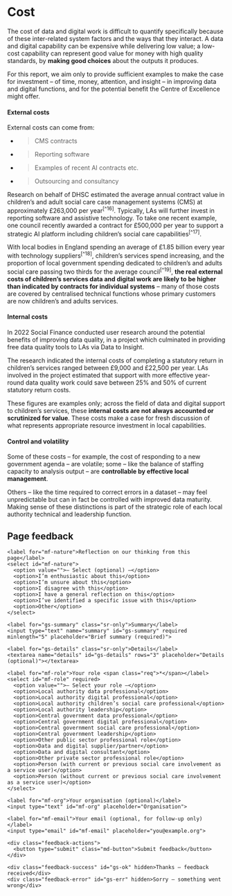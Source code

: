 # Cost

The cost of data and digital work is difficult to quantify specifically because of these inter-related system factors and the ways that they interact. A data and digital capability can be expensive while delivering low value; a low-cost capability can represent good value for money with high quality standards, by **making good choices** about the outputs it produces.

For this report, we aim only to provide sufficient examples to make the case for investment – of time, money, attention, and insight – in improving data and digital functions, and for the potential benefit the Centre of Excellence might offer.

#### External costs

External costs can come from:

- > CMS contracts

- > Reporting software

- > Examples of recent AI contracts etc.

- > Outsourcing and consultancy

Research on behalf of DHSC estimated the average annual contract value in children’s and adult social care case management systems (CMS) at approximately £263,000 per year<sup>[^16]</sup>. Typically, LAs will further invest in reporting software and assistive technology. To take one recent example, one council recently awarded a contract for £500,000 per year to support a strategic AI platform including children’s social care capabilities<sup>[^17]</sup>.

With local bodies in England spending an average of £1.85 billion every year with technology suppliers<sup>[^18]</sup>, children’s services spend increasing, and the proportion of local government spending dedicated to children’s and adults social care passing two thirds for the average council<sup>[^19]</sup>, **the real external costs of children’s services data and digital work are likely to be higher than indicated by contracts for individual systems** – many of those costs are covered by centralised technical functions whose primary customers are now children’s and adults services.

#### Internal costs

In 2022 Social Finance conducted user research around the potential benefits of improving data quality, in a project which culminated in providing free data quality tools to LAs via Data to Insight.

The research indicated the internal costs of completing a statutory return in children’s services ranged between £9,000 and £22,500 per year. LAs involved in the project estimated that support with more effective year-round data quality work could save between 25% and 50% of current statutory return costs.

These figures are examples only; across the field of data and digital support to children’s services, these **internal costs are not always accounted or scrutinized for value**. These costs make a case for fresh discussion of what represents appropriate resource investment in local capabilities.

#### Control and volatility

Some of these costs – for example, the cost of responding to a new government agenda – are volatile; some – like the balance of staffing capacity to analysis output – are **controllable by effective local management**.

Others – like the time required to correct errors in a dataset – may feel unpredictable but can in fact be controlled with improved data maturity. Making sense of these distinctions is part of the strategic role of each local authority technical and leadership function.


<!--- feedback form only below here -->

<div class="feedback-section feedback-compact" id="sheets">
  <h2>Page feedback</h2>
  <form id="gs-form">
    <input type="hidden" name="page" id="gs-page">
    <input type="text" name="hp_field" id="hp_field" style="display:none" tabindex="-1" autocomplete="off">

    <label for="mf-nature">Reflection on our thinking from this page</label>
    <select id="mf-nature">
      <option value="">— Select (optional) —</option>
      <option>I’m enthusiastic about this</option>
      <option>I’m unsure about this</option>
      <option>I disagree with this</option>
      <option>I have a general reflection on this</option>
      <option>I’ve identified a specific issue with this</option>
      <option>Other</option>
    </select>
    
    <label for="gs-summary" class="sr-only">Summary</label>
    <input type="text" name="summary" id="gs-summary" required minlength="5" placeholder="Brief summary (required)">

    <label for="gs-details" class="sr-only">Details</label>
    <textarea name="details" id="gs-details" rows="3" placeholder="Details (optional)"></textarea>

    <label for="mf-role">Your role <span class="req">*</span></label>
    <select id="mf-role" required>
      <option value="">— Select your role —</option>
      <option>Local authority data professional</option>
      <option>Local authority digital professional</option>
      <option>Local authority children’s social care professional</option>
      <option>Local authority leadership</option>
      <option>Central government data professional</option>
      <option>Central government digital professional</option>
      <option>Central government social care professional</option>
      <option>Central government leadership</option>
      <option>Other public sector professional role</option>
      <option>Data and digital supplier/partner</option>
      <option>Data and digital consultant</option>
      <option>Other private sector professional role</option>
      <option>Person (with current or previous social care involvement as a service user)</option>
      <option>Person (without current or previous social care involvement as a service user)</option>
    </select>

    <label for="mf-org">Your organisation (optional)</label>
    <input type="text" id="mf-org" placeholder="Organisation">

    <label for="mf-email">Your email (optional, for follow-up only)</label>
    <input type="email" id="mf-email" placeholder="you@example.org">

    <div class="feedback-actions">
      <button type="submit" class="md-button">Submit feedback</button>
    </div>

    <div class="feedback-success" id="gs-ok" hidden>Thanks — feedback received</div>
    <div class="feedback-error" id="gs-err" hidden>Sorry — something went wrong</div>
  </form>
</div>

